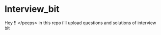 # Interview_bit
Hey !! &lt;/peeps> in this repo i'll upload questions and solutions of interview bit
